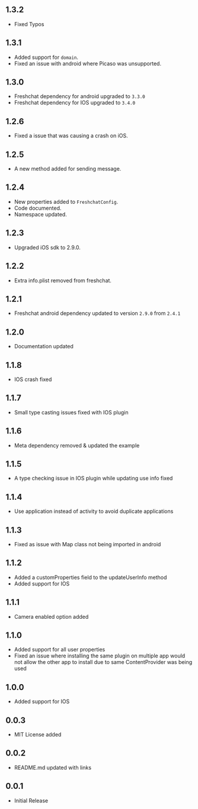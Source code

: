 ## 1.3.2

- Fixed Typos

## 1.3.1

- Added support for `domain`.
- Fixed an issue with android where Picaso was unsupported.

## 1.3.0

- Freshchat dependency for android upgraded to `3.3.0`
- Freshchat dependency for IOS upgraded to `3.4.0`

## 1.2.6

- Fixed a issue that was causing a crash on iOS.

## 1.2.5

- A new method added for sending message.

## 1.2.4

- New properties added to `FreshchatConfig`.
- Code documented.
- Namespace updated.

## 1.2.3

- Upgraded iOS sdk to 2.9.0.

## 1.2.2

- Extra info.plist removed from freshchat.

## 1.2.1

- Freshchat android dependency updated to version `2.9.0` from `2.4.1`

## 1.2.0

- Documentation updated

## 1.1.8

- IOS crash fixed

## 1.1.7

- Small type casting issues fixed with IOS plugin

## 1.1.6

- Meta dependency removed & updated the example

## 1.1.5

- A type checking issue in IOS plugin while updating use info fixed

## 1.1.4

- Use application instead of activity to avoid duplicate applications

## 1.1.3

- Fixed as issue with Map class not being imported in android

## 1.1.2

- Added a customProperties field to the updateUserInfo method
- Added support for IOS

## 1.1.1

- Camera enabled option added

## 1.1.0

- Added support for all user properties
- Fixed an issue where installing the same plugin on multiple app would not allow the other app to install due to same ContentProvider was being used

## 1.0.0

- Added support for IOS

## 0.0.3

- MIT License added

## 0.0.2

- README.md updated with links

## 0.0.1

- Initial Release
